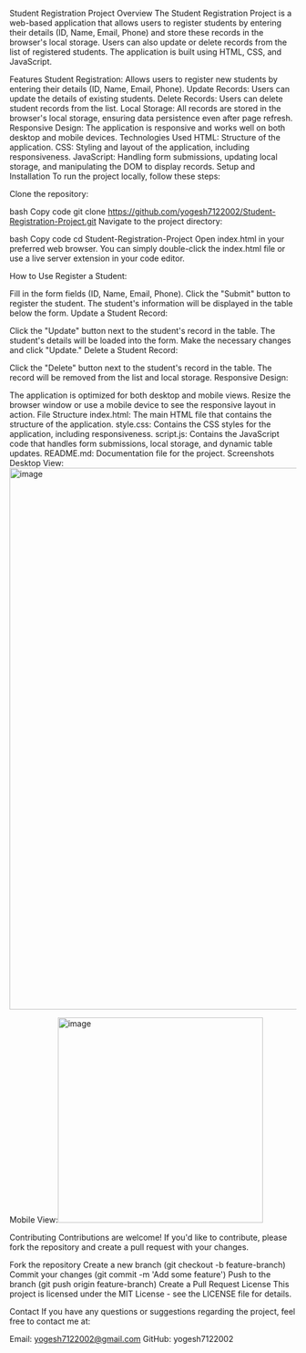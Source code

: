 Student Registration Project
Overview
The Student Registration Project is a web-based application that allows users to register students by entering their details (ID, Name, Email, Phone) and store these records in the browser's local storage. Users can also update or delete records from the list of registered students. The application is built using HTML, CSS, and JavaScript.

Features
Student Registration: Allows users to register new students by entering their details (ID, Name, Email, Phone).
Update Records: Users can update the details of existing students.
Delete Records: Users can delete student records from the list.
Local Storage: All records are stored in the browser's local storage, ensuring data persistence even after page refresh.
Responsive Design: The application is responsive and works well on both desktop and mobile devices.
Technologies Used
HTML: Structure of the application.
CSS: Styling and layout of the application, including responsiveness.
JavaScript: Handling form submissions, updating local storage, and manipulating the DOM to display records.
Setup and Installation
To run the project locally, follow these steps:

Clone the repository:

bash
Copy code
git clone https://github.com/yogesh7122002/Student-Registration-Project.git
Navigate to the project directory:

bash
Copy code
cd Student-Registration-Project
Open index.html in your preferred web browser. You can simply double-click the index.html file or use a live server extension in your code editor.

How to Use
Register a Student:

Fill in the form fields (ID, Name, Email, Phone).
Click the "Submit" button to register the student. The student's information will be displayed in the table below the form.
Update a Student Record:

Click the "Update" button next to the student's record in the table.
The student's details will be loaded into the form. Make the necessary changes and click "Update."
Delete a Student Record:

Click the "Delete" button next to the student's record in the table.
The record will be removed from the list and local storage.
Responsive Design:

The application is optimized for both desktop and mobile views. Resize the browser window or use a mobile device to see the responsive layout in action.
File Structure
index.html: The main HTML file that contains the structure of the application.
style.css: Contains the CSS styles for the application, including responsiveness.
script.js: Contains the JavaScript code that handles form submissions, local storage, and dynamic table updates.
README.md: Documentation file for the project.
Screenshots
Desktop View:<img width="950" alt="image" src="https://github.com/user-attachments/assets/9f2c0eb7-1a99-4b77-8d0a-1ddf3100601f">



Mobile View:<img width="360" alt="image" src="https://github.com/user-attachments/assets/3401ec6d-3cef-408d-8df7-d223dff0bddb">



Contributing
Contributions are welcome! If you'd like to contribute, please fork the repository and create a pull request with your changes.

Fork the repository
Create a new branch (git checkout -b feature-branch)
Commit your changes (git commit -m 'Add some feature')
Push to the branch (git push origin feature-branch)
Create a Pull Request
License
This project is licensed under the MIT License - see the LICENSE file for details.

Contact
If you have any questions or suggestions regarding the project, feel free to contact me at:

Email: yogesh7122002@gmail.com
GitHub: yogesh7122002
